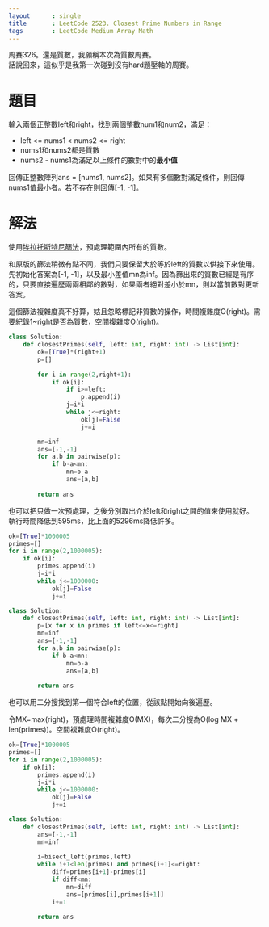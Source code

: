 ```yaml
--- 
layout      : single
title       : LeetCode 2523. Closest Prime Numbers in Range
tags        : LeetCode Medium Array Math
---
```

周賽326。還是質數，我願稱本次為質數周賽。  
話說回來，這似乎是我第一次碰到沒有hard題壓軸的周賽。  

# 題目
輸入兩個正整數left和right，找到兩個整數num1和num2，滿足：  
- left <= nums1 < nums2 <= right  
- nums1和nums2都是質數  
- nums2 - nums1為滿足以上條件的數對中的**最小值**  

回傳正整數陣列ans = [nums1, nums2]。如果有多個數對滿足條件，則回傳nums1值最小者。若不存在則回傳[-1, -1]。  

# 解法
使用[埃拉托斯特尼篩法](https://zh.wikipedia.org/zh-tw/%E5%9F%83%E6%8B%89%E6%89%98%E6%96%AF%E7%89%B9%E5%B0%BC%E7%AD%9B%E6%B3%95)，預處理範圍內所有的質數。  

和原版的篩法稍微有點不同，我們只要保留大於等於left的質數以供接下來使用。  
先初始化答案為[-1, -1]，以及最小差值mn為inf。因為篩出來的質數已經是有序的，只要直接遍歷兩兩相鄰的數對，如果兩者絕對差小於mn，則以當前數對更新答案。  

這個篩法複雜度真不好算，姑且忽略標記非質數的操作，時間複雜度O(right)。需要紀錄1\~right是否為質數，空間複雜度O(right)。  

```python
class Solution:
    def closestPrimes(self, left: int, right: int) -> List[int]:
        ok=[True]*(right+1)     
        p=[]
        
        for i in range(2,right+1):
            if ok[i]:
                if i>=left:
                    p.append(i)
                j=i*i
                while j<=right:
                    ok[j]=False
                    j+=i

        mn=inf
        ans=[-1,-1]
        for a,b in pairwise(p):
            if b-a<mn:
                mn=b-a
                ans=[a,b]
                
        return ans
```

也可以把只做一次預處理，之後分別取出介於left和right之間的值來使用就好。  
執行時間降低到595ms，比上面的5296ms降低許多。  

```python
ok=[True]*1000005     
primes=[]
for i in range(2,1000005):
    if ok[i]:
        primes.append(i)
        j=i*i
        while j<=1000000:
            ok[j]=False
            j+=i

class Solution:
    def closestPrimes(self, left: int, right: int) -> List[int]:
        p=[x for x in primes if left<=x<=right]
        mn=inf
        ans=[-1,-1]
        for a,b in pairwise(p):
            if b-a<mn:
                mn=b-a
                ans=[a,b]
                
        return ans
```

也可以用二分搜找到第一個符合left的位置，從該點開始向後遍歷。  

令MX=max(right)，預處理時間複雜度O(MX)，每次二分搜為O(log MX + len(primes))。空間複雜度O(right)。  

```python
ok=[True]*1000005     
primes=[]
for i in range(2,1000005):
    if ok[i]:
        primes.append(i)
        j=i*i
        while j<=1000000:
            ok[j]=False
            j+=i

class Solution:
    def closestPrimes(self, left: int, right: int) -> List[int]:
        ans=[-1,-1]
        mn=inf
        
        i=bisect_left(primes,left)
        while i+1<len(primes) and primes[i+1]<=right:
            diff=primes[i+1]-primes[i]
            if diff<mn:
                mn=diff
                ans=[primes[i],primes[i+1]]
            i+=1
                
        return ans
```